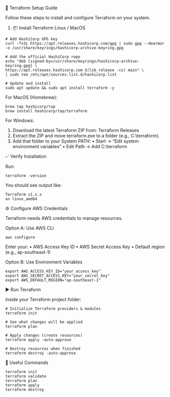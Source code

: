 🚀 Terraform Setup Guide

Follow these steps to install and configure Terraform on your system.


1. 📦 Install Terraform
Linux / MacOS

```
# Add HashiCorp GPG key
curl -fsSL https://apt.releases.hashicorp.com/gpg | sudo gpg --dearmor -o /usr/share/keyrings/hashicorp-archive-keyring.gpg

# Add the official HashiCorp repo
echo "deb [signed-by=/usr/share/keyrings/hashicorp-archive-keyring.gpg] \
https://apt.releases.hashicorp.com $(lsb_release -cs) main" \
| sudo tee /etc/apt/sources.list.d/hashicorp.list

# Update and install
sudo apt update && sudo apt install terraform -y
```

For MacOS (Homebrew):

```
brew tap hashicorp/tap
brew install hashicorp/tap/terraform
```

For Windows:

1.	Download the latest Terraform ZIP from: Terraform Releases
2.	Extract the ZIP and move terraform.exe to a folder (e.g., C:\terraform).
3.	Add that folder to your System PATH:
	•	Start → “Edit system environment variables”
	•	Edit Path → Add C:\terraform

✅ Verify Installation

Run:
```
terraform -version
```
You should see output like:
```
Terraform v1.x.x
on linux_amd64
```

⚙️ Configure AWS Credentials

Terraform needs AWS credentials to manage resources.

Option A: Use AWS CLI

```
aws configure
```

Enter your:
	•	AWS Access Key ID
	•	AWS Secret Access Key
	•	Default region (e.g., ap-southeast-1)

Option B: Use Environment Variables

```
export AWS_ACCESS_KEY_ID="your_access_key"
export AWS_SECRET_ACCESS_KEY="your_secret_key"
export AWS_DEFAULT_REGION="ap-southeast-1"
```

▶️ Run Terraform

Inside your Terraform project folder:

```
# Initialize Terraform providers & modules
terraform init

# See what changes will be applied
terraform plan

# Apply changes (create resources)
terraform apply -auto-approve

# Destroy resources when finished
terraform destroy -auto-approve

```

📖 Useful Commands

```
terraform init
terraform validate
terraform plan
terraform apply
terraform destroy
```


